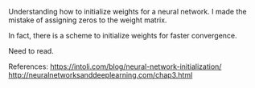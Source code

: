 Understanding how to initialize weights for a neural network.
I made the mistake of assigning zeros to the weight matrix.

In fact, there is a scheme to initialize weights for faster convergence.

Need to read.

References:
https://intoli.com/blog/neural-network-initialization/
http://neuralnetworksanddeeplearning.com/chap3.html
